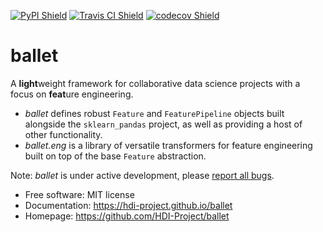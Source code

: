 [![PyPI Shield](https://img.shields.io/pypi/v/ballet.svg)](https://pypi.python.org/pypi/ballet)
[![Travis CI Shield](https://travis-ci.org/HDI-Project/ballet.svg?branch=master)](https://travis-ci.org/HDI-Project/ballet)
[![codecov Shield](https://codecov.io/gh/HDI-Project/ballet/branch/master/graph/badge.svg)](https://codecov.io/gh/HDI-Project/ballet)


# ballet

A **light**weight framework for collaborative data science projects with a focus on **feat**ure engineering.

- *ballet* defines robust `Feature` and `FeaturePipeline` objects built
alongside the `sklearn_pandas` project, as well as providing a host of other functionality.
- *ballet.eng* is a library of versatile transformers for feature engineering built
on top of the base `Feature` abstraction.

Note: *ballet* is under active development, please [report all
bugs](https://hdi-project.github.io/ballet/contributing.html#report-bugs).

- Free software: MIT license
- Documentation: https://hdi-project.github.io/ballet
- Homepage: https://github.com/HDI-Project/ballet

